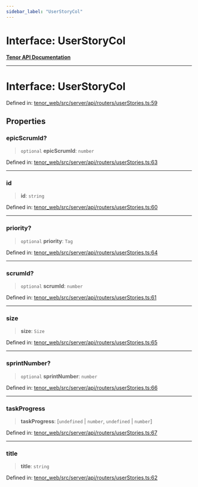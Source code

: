 ```yaml
---
sidebar_label: "UserStoryCol"
---
```


# Interface: UserStoryCol

[**Tenor API Documentation**](../../README.md)

***

# Interface: UserStoryCol

Defined in: [tenor\_web/src/server/api/routers/userStories.ts:59](https://github.com/Apantli/Tenor/blob/551fcec623199ab0ac9668d926e7d67c9012d18e/tenor_web/src/server/api/routers/userStories.ts#L59)

## Properties

### epicScrumId?

> `optional` **epicScrumId**: `number`

Defined in: [tenor\_web/src/server/api/routers/userStories.ts:63](https://github.com/Apantli/Tenor/blob/551fcec623199ab0ac9668d926e7d67c9012d18e/tenor_web/src/server/api/routers/userStories.ts#L63)

***

### id

> **id**: `string`

Defined in: [tenor\_web/src/server/api/routers/userStories.ts:60](https://github.com/Apantli/Tenor/blob/551fcec623199ab0ac9668d926e7d67c9012d18e/tenor_web/src/server/api/routers/userStories.ts#L60)

***

### priority?

> `optional` **priority**: `Tag`

Defined in: [tenor\_web/src/server/api/routers/userStories.ts:64](https://github.com/Apantli/Tenor/blob/551fcec623199ab0ac9668d926e7d67c9012d18e/tenor_web/src/server/api/routers/userStories.ts#L64)

***

### scrumId?

> `optional` **scrumId**: `number`

Defined in: [tenor\_web/src/server/api/routers/userStories.ts:61](https://github.com/Apantli/Tenor/blob/551fcec623199ab0ac9668d926e7d67c9012d18e/tenor_web/src/server/api/routers/userStories.ts#L61)

***

### size

> **size**: `Size`

Defined in: [tenor\_web/src/server/api/routers/userStories.ts:65](https://github.com/Apantli/Tenor/blob/551fcec623199ab0ac9668d926e7d67c9012d18e/tenor_web/src/server/api/routers/userStories.ts#L65)

***

### sprintNumber?

> `optional` **sprintNumber**: `number`

Defined in: [tenor\_web/src/server/api/routers/userStories.ts:66](https://github.com/Apantli/Tenor/blob/551fcec623199ab0ac9668d926e7d67c9012d18e/tenor_web/src/server/api/routers/userStories.ts#L66)

***

### taskProgress

> **taskProgress**: \[`undefined` \| `number`, `undefined` \| `number`\]

Defined in: [tenor\_web/src/server/api/routers/userStories.ts:67](https://github.com/Apantli/Tenor/blob/551fcec623199ab0ac9668d926e7d67c9012d18e/tenor_web/src/server/api/routers/userStories.ts#L67)

***

### title

> **title**: `string`

Defined in: [tenor\_web/src/server/api/routers/userStories.ts:62](https://github.com/Apantli/Tenor/blob/551fcec623199ab0ac9668d926e7d67c9012d18e/tenor_web/src/server/api/routers/userStories.ts#L62)
